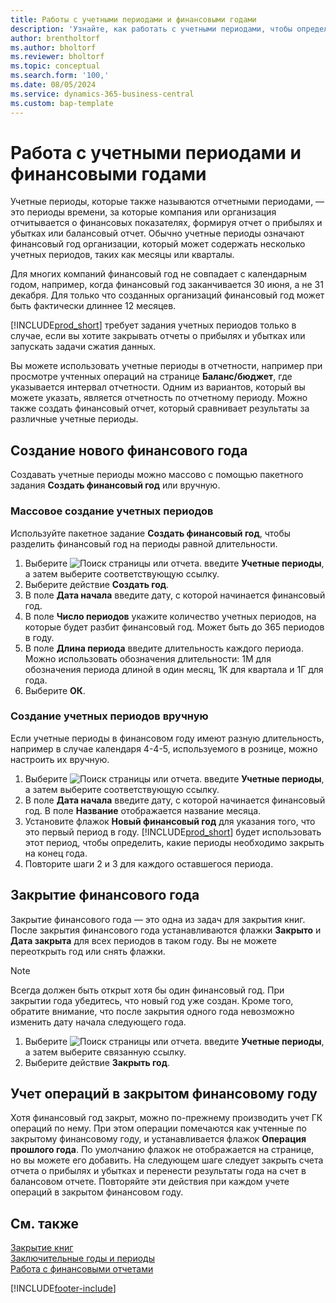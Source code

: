 ```yaml
---
title: Работы с учетными периодами и финансовыми годами
description: 'Узнайте, как работать с учетными периодами, чтобы определить, когда ваша организация отчитывается о финансовых показателях.'
author: brentholtorf
ms.author: bholtorf
ms.reviewer: bholtorf
ms.topic: conceptual
ms.search.form: '100,'
ms.date: 08/05/2024
ms.service: dynamics-365-business-central
ms.custom: bap-template
---
```


# <a name="work-with-accounting-periods-and-fiscal-years"></a>Работа с учетными периодами и финансовыми годами

Учетные периоды, которые также называются отчетными периодами, — это периоды времени, за которые компания или организация отчитывается о финансовых показателях, формируя отчет о прибылях и убытках или балансовый отчет. Обычно учетные периоды означают финансовый год организации, который может содержать несколько учетных периодов, таких как месяцы или кварталы.

Для многих компаний финансовый год не совпадает с календарным годом, например, когда финансовый год заканчивается 30 июня, а не 31 декабря. Для только что созданных организаций финансовый год может быть фактически длиннее 12 месяцев.  

[!INCLUDE[prod_short](includes/prod_short.md)] требует задания учетных периодов только в случае, если вы хотите закрывать отчеты о прибылях и убытках или запускать задачи сжатия данных.

Вы можете использовать учетные периоды в отчетности, например при просмотре учтенных операций на странице **Баланс/бюджет**, где указывается интервал отчетности. Одним из вариантов, который вы можете указать, является отчетность по отчетному периоду. Можно также создать финансовый отчет, который сравнивает результаты за различные учетные периоды.

## <a name="creating-a-new-fiscal-year"></a>Создание нового финансового года

Создавать учетные периоды можно массово с помощью пакетного задания **Создать финансовый год** или вручную.

### <a name="how-to-create-accounting-periods-in-bulk"></a>Массовое создание учетных периодов

Используйте пакетное задание **Создать финансовый год**, чтобы разделить финансовый год на периоды равной длительности.  

1. Выберите ![Поиск страницы или отчета.](media/ui-search/search_small.png "Значок поиска страницы или отчета") введите **Учетные периоды**, а затем выберите соответствующую ссылку.  
2. Выберите действие **Создать год**.
3. В поле **Дата начала** введите дату, с которой начинается финансовый год.  
4. В поле **Число периодов** укажите количество учетных периодов, на которые будет разбит финансовый год. Может быть до 365 периодов в году.  
5. В поле **Длина периода** введите длительность каждого периода. Можно использовать обозначения длительности: 1M для обозначения периода длиной в один месяц, 1К для квартала и 1Г для года.  
6. Выберите **ОК**.  

### <a name="how-to-create-accounting-periods-manually"></a>Создание учетных периодов вручную

Если учетные периоды в финансовом году имеют разную длительность, например в случае календаря 4-4-5, используемого в рознице, можно настроить их вручную.  
  
1. Выберите ![Поиск страницы или отчета.](media/ui-search/search_small.png "Значок поиска страницы или отчета") введите **Учетные периоды**, а затем выберите соответствующую ссылку.  
2. В поле **Дата начала** введите дату, с которой начинается финансовый год. В поле **Название** отображается название месяца.  
3. Установите флажок **Новый финансовый год** для указания того, что это первый период в году. [!INCLUDE[prod_short](includes/prod_short.md)] будет использовать этот период, чтобы определить, какие периоды необходимо закрыть на конец года.
4. Повторите шаги 2 и 3 для каждого оставшегося периода.  

## <a name="closing-a-fiscal-year"></a>Закрытие финансового года

Закрытие финансового года — это одна из задач для закрытия книг. После закрытия финансового года устанавливаются флажки **Закрыто** и **Дата закрыта** для всех периодов в таком году. Вы не можете переоткрыть год или снять флажки.

> [!NOTE]  
> Всегда должен быть открыт хотя бы один финансовый год. При закрытии года убедитесь, что новый год уже создан. Кроме того, обратите внимание, что после закрытия одного года невозможно изменить дату начала следующего года.

1. Выберите ![Поиск страницы или отчета.](media/ui-search/search_small.png "Значок поиска страницы или отчета") введите **Учетные периоды**, а затем выберите связанную ссылку.  
2. Выберите действие **Закрыть год**.  

## <a name="posting-entries-to-a-closed-fiscal-year"></a>Учет операций в закрытом финансовому году

Хотя финансовый год закрыт, можно по-прежнему производить учет ГК операций по нему. При этом операции помечаются как учтенные по закрытому финансовому году, и устанавливается флажок **Операция прошлого года**. По умолчанию флажок не отображается на странице, но вы можете его добавить. На следующем шаге следует закрыть счета отчета о прибылях и убытках и перенести результаты года на счет в балансовом отчете. Повторяйте эти действия при каждом учете операций в закрытом финансовом году.

## <a name="see-also"></a>См. также

[Закрытие книг](year-close-books.md)    
[Заключительные годы и периоды](year-close-years-periods.md)    
[Работа с финансовыми отчетами](bi-how-work-account-schedule.md)    

[!INCLUDE[footer-include](includes/footer-banner.md)]
